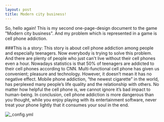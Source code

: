```yaml
---
layout: post
title: Modern city business!
---
```

So, hello again! This is my second one-page-design document to the game "Modern city business". And my problem which is represented in a game is cell phone addiction.

###This is a story: 
This story is about cell phone addiction among people and especially teenagers. Now everybody is trying to solve this problem. And there are plenty of people who just can't live without their cell phones even a hour. Nowadays statistics is that 50% of teenagers are addicted to their cell phones according to CNN. Multi-functional cell phone has given us convenient; pleasure and technology. However, it doesn’t mean it has no negative effect. Mobile phone addiction, “the newest cigarette” in the world, has perplexed many people’s life quality and the relationship with others. No matter how helpful the cell phone is, we cannot ignore it’s bad impact to human-being. In conclusion, cell phone addiction is more dangerous than you thought, while you enjoy playing with its entertainment software, never treat your phone lightly that it consumes your soul in the end.

![_config.yml](https://pp.vk.me/c626321/v626321291/17163/1gQAc0HGJMs.jpg)

